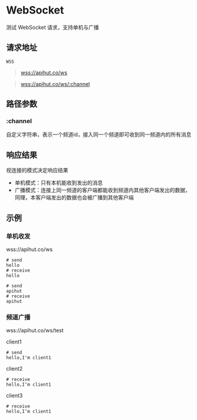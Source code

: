 # WebSocket

测试 WebSocket 请求，支持单机与广播

## 请求地址

`WSS`

> [wss://apihut.co/ws](wss://apihut.co/ws)

> [wss://apihut.co/ws/:channel](wss://apihut.co/ws/:channel)

## 路径参数
### :channel

自定义字符串，表示一个频道id，接入同一个频道即可收到同一频道内的所有消息

## 响应结果

视连接的模式决定响应结果
- 单机模式：只有本机能收到发出的消息
- 广播模式：连接上同一频道的客户端都能收到频道内其他客户端发出的数据，同理，本客户端发出的数据也会被广播到其他客户端

## 示例
### 单机收发
wss://apihut.co/ws
```shell
# send
hello
# receive
hello

# send
apihut
# receive
apihut
```

### 频道广播
wss://apihut.co/ws/test

client1
```text
# send
hello,I'm client1
```

client2
```text
# receive
hello,I‘m client1
```

client3
```text
# receive
hello,I‘m client1
```
